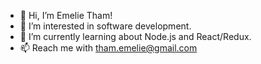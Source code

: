- 👋 Hi, I’m Emelie Tham!
- 👀 I’m interested in software development.
- 🌱 I’m currently learning about Node.js and React/Redux. 
- 📫 Reach me with tham.emelie@gmail.com

<!---
emetha/emetha is a ✨ special ✨ repository because its `README.md` (this file) appears on your GitHub profile.
You can click the Preview link to take a look at your changes.
--->
